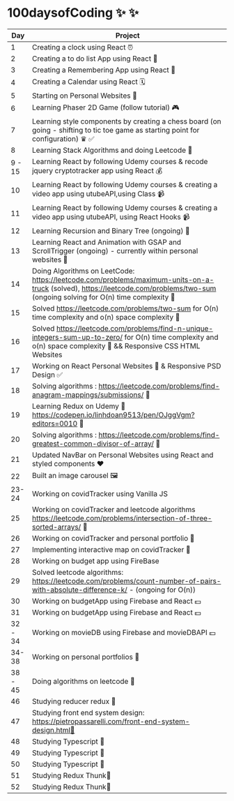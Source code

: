 # 100daysofCoding ✨ ✨

| Day     | Project                                                                                                                                                                           |
| ------- | --------------------------------------------------------------------------------------------------------------------------------------------------------------------------------- |
| 1       | Creating a clock using React ⏰                                                                                                                                                   |
| 2       | Creating a to do list App using React 🧾                                                                                                                                          |
| 3       | Creating a Remembering App using React 🔮                                                                                                                                         |
| 4       | Creating a Calendar using React 🗓                                                                                                                                                 |
| 5       | Starting on Personal Websites 🙈                                                                                                                                                  |
| 6       | Learning Phaser 2D Game (follow tutorial) 🎮                                                                                                                                      |
| 7       | Learning style components by creating a chess board (on going - shifting to tic toe game as starting point for configuration) ♛ ✅                                                |
| 8       | Learning Stack Algorithms and doing Leetcode 🧩                                                                                                                                   |
| 9 - 15  | Learning React by following Udemy courses & recode jquery cryptotracker app using React 💰                                                                                        |
| 10      | Learning React by following Udemy courses & creating a video app using utubeAPI,using Class 📹                                                                                    |
| 11      | Learning React by following Udemy courses & creating a video app using utubeAPI, using React Hooks 📹                                                                             |
| 12      | Learning Recursion and Binary Tree (ongoing) 🧩                                                                                                                                   |
| 13      | Learning React and Animation with GSAP and ScrollTrigger (ongoing) - currently within personal websites 🙈                                                                        |
| 14      | Doing Algorithms on LeetCode: https://leetcode.com/problems/maximum-units-on-a-truck (solved), https://leetcode.com/problems/two-sum (ongoing solving for O(n) time complexity 🧩 |
| 15      | Solved https://leetcode.com/problems/two-sum for O(n) time complexity and o(n) space complexity 🧩                                                                                |
| 16      | Solved https://leetcode.com/problems/find-n-unique-integers-sum-up-to-zero/ for O(n) time complexity and o(n) space complexity 🧩 && Responsive CSS HTML Websites                 |
| 17      | Working on React Personal Websites 🧩 & Responsive PSD Design ✅                                                                                                                  |
| 18      | Solving algorithms : https://leetcode.com/problems/find-anagram-mappings/submissions/ 🧩                                                                                          |
| 19      | Learning Redux on Udemy 👀 https://codepen.io/linhdoan9513/pen/OJggVgm?editors=0010 🧩                                                                                            |
| 20      | Solving algorithms : https://leetcode.com/problems/find-greatest-common-divisor-of-array/ 🧩                                                                                      |
| 21      | Updated NavBar on Personal Websites using React and styled components ❤︎                                                                                                          |
| 22      | Built an image carousel 🖼                                                                                                                                                         |
| 23-24   | Working on covidTracker using Vanilla JS                                                                                                                                          |
| 25      | Working on covidTracker and leetcode algorithms https://leetcode.com/problems/intersection-of-three-sorted-arrays/ 🧩                                                             |
| 26      | Working on covidTracker and personal portfolio 🙈                                                                                                                                 |
| 27      | Implementing interactive map on covidTracker 🙈                                                                                                                                   |
| 28      | Working on budget app using FireBase                                                                                                                                              |
| 29      | Solved leetcode algorithms: https://leetcode.com/problems/count-number-of-pairs-with-absolute-difference-k/ - (ongoing for O(n))                                                  |
| 30      | Working on budgetApp using Firebase and React 💵                                                                                                                                  |
| 31      | Working on budgetApp using Firebase and React 💵                                                                                                                                  |
| 32 - 34 | Working on movieDB using Firebase and movieDBAPI 💵                                                                                                                               |
| 34-38   | Working on personal portfolios 🧩                                                                                                                                                 |
| 38 - 45 | Doing algorithms on leetcode 🧩                                                                                                                                                   |
| 46      | Studying reducer redux 🧩                                                                                                                                                         |
| 47      | Studying front end system design: https://pietropassarelli.com/front-end-system-design.html🧩                                                                                     |
| 48      | Studying Typescript 🧩                                                                                                                                                            |
| 49      | Studying Typescript 🧩                                                                                                                                                            |
| 50      | Studying Typescript 🧩                                                                                                                                                            |
| 51      | Studying Redux Thunk🧩                                                                                                                                                            |
| 52      | Studying Redux Thunk🧩                                                                                                                                                            |
